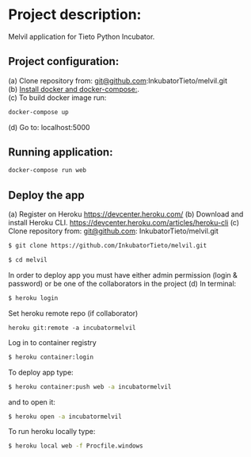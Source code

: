 # Project description:  

Melvil application for Tieto Python Incubator.  

## Project configuration:  

(a) Clone repository from: git@github.com:InkubatorTieto/melvil.git  
(b) [Install docker and docker-compose:](https://docs.docker.com/install/).  
(c) To build docker image run:  

```bash
docker-compose up
```

(d) Go to: localhost:5000  

## Running application:  

```bash
docker-compose run web
```  
## Deploy the app
(a)  Register on Heroku https://devcenter.heroku.com/
(b)  Download and install Heroku CLI. https://devcenter.heroku.com/articles/heroku-cli
(c)  Clone repository from: git@github.com: InkubatorTieto/melvil.git
```bash
$ git clone https://github.com/InkubatorTieto/melvil.git
```
```bash
$ cd melvil
```
In order to deploy app you must have either admin permission (login & password) or be one of the collaborators in the project
(d)  In terminal:
```bash
$ heroku login
```
Set heroku remote repo (if collaborator)
```
heroku git:remote -a incubatormelvil
```
Log in to container registry
```bash
$ heroku container:login
```
To deploy app type:
```bash
$ heroku container:push web -a incubatormelvil
```
and to open it:
```bash
$ heroku open -a incubatormelvil
```
To run heroku locally type:
```bash
$ heroku local web -f Procfile.windows
```
